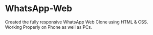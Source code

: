 # WhatsApp-Web
Created the fully responsive WhatsApp Web Clone using HTML &amp; CSS.
Working Properly on Phone as well as PCs.
